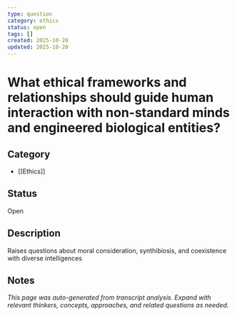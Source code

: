 ```yaml
---
type: question
category: ethics
status: open
tags: []
created: 2025-10-20
updated: 2025-10-20
---
```


# What ethical frameworks and relationships should guide human interaction with non-standard minds and engineered biological entities?

## Category

- [[Ethics]]

## Status

Open

## Description

Raises questions about moral consideration, synthibiosis, and coexistence with diverse intelligences

## Notes

*This page was auto-generated from transcript analysis. Expand with relevant thinkers, concepts, approaches, and related questions as needed.*
